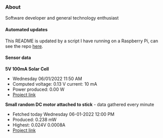 ### About
Software developer and general technology enthusiast

#### Automated updates
This README is updated by a script I have running on a Raspberry Pi, can see the repo [here](https://github.com/jdc-cunningham/raspi-git-repo-updater).

#### Sensor data
**5V 100mA Solar Cell**
- Wednesday 06/01/2022 11:50 AM
- Computed voltage: 0.13 V current: 10 mA
- Power produced: 0.00 W
- [Project link](https://github.com/jdc-cunningham/raspisolarplotter)

**Small random DC motor attached to stick** - data gathered every minute
- Fetched today Wednesday 06-01-2022 12:00 PM
- Produced: 0.238 mW
- Highest: 0.024V 0.0008A
- [Project link](https://github.com/jdc-cunningham/turbine-raspi)
